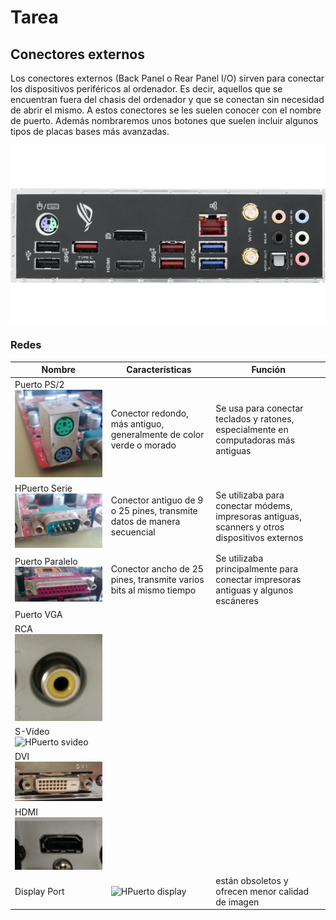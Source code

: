 # Tarea 
## Conectores externos
Los conectores externos (Back Panel o Rear Panel I/O) sirven para conectar los dispositivos periféricos al ordenador. Es decir, aquellos que se encuentran fuera del chasis del ordenador y que se conectan sin necesidad de abrir el mismo. A estos conectores se les suelen conocer con el nombre de puerto. Además nombraremos unos botones que suelen incluir algunos tipos de placas bases más avanzadas.

![Conectores externos](fotoo.png)
### Redes  

| Nombre | Características | Función | 
| ------ | ------ | ------ |
| Puerto PS/2 ![Puerto PS/2](puerto_ps2.jpg) | Conector redondo, más antiguo, generalmente de color verde o morado | Se usa para conectar teclados y ratones, especialmente en computadoras más antiguas |
| HPuerto Serie ![HPuerto Serie](puerto_serie.jpg) | Conector antiguo de 9 o 25 pines, transmite datos de manera secuencial | Se utilizaba para conectar módems, impresoras antiguas, scanners y otros dispositivos externos |
| Puerto Paralelo ![HPuerto Paralelo](puerto_paralelo.jpg)| Conector ancho de 25 pines, transmite varios bits al mismo tiempo | Se utilizaba principalmente para conectar impresoras antiguas y algunos escáneres |
| Puerto VGA | | |
| RCA  ![HPuerto rca](puerto_rca.jpg) | | |
| S-Vídeo ![HPuerto svideo](puerto_svideo.jpg) | | |
| DVI ![HPuerto DVI](puerto_dvi.jpg) | | |
| HDMI ![HPuerto HDMI](puerto_hdmi.jpg) | | |
|Display Port | ![HPuerto display](puerto_display.jpg) | están obsoletos y ofrecen menor calidad de imagen | se utilizan para conectar el monitor, pantalla de televisión o proyector a la placa base |




